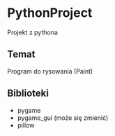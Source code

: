 # PythonProject
Projekt z pythona


## Temat
Program do rysowania (Paint)

## Biblioteki
- pygame
- pygame_gui (może się zmienić)
- pillow
